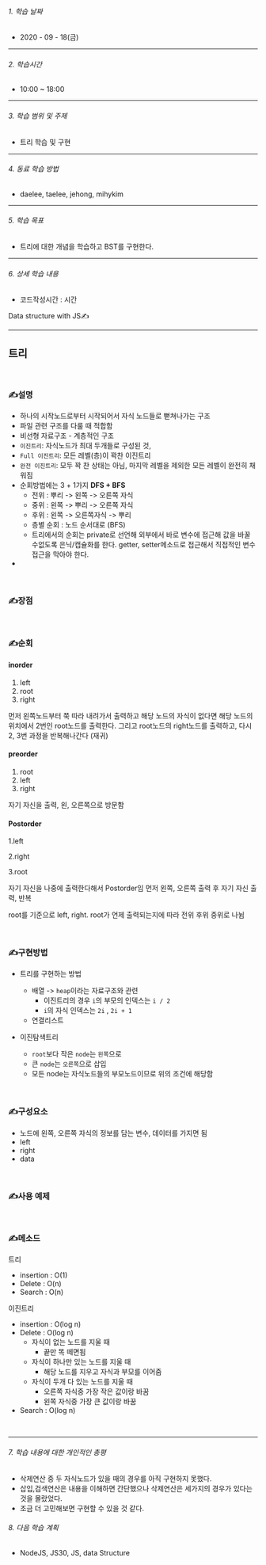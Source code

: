 

###### 1. 학습 날짜

- 2020 - 09 - 18(금)

---

###### 2. 학습시간

- 10:00 ~ 18:00

---

###### 3. 학습 범위 및 주제

- 트리 학습 및 구현

---

###### 4. 동료 학습 방법 

- daelee, taelee, jehong, mihykim

---

###### 5. 학습 목표 

- 트리에 대한 개념을 학습하고 BST를 구현한다.

---

###### 6. 상세 학습 내용

- 코드작성시간 :  시간

Data structure with JS&#9997;



---



## 트리

<br>



### &#9997;설명 

- 하나의 시작노드로부터 시작되어서 자식 노드들로 뻗쳐나가는 구조
- 파일 관련 구조를 다룰 때 적합함
- 비선형 자료구조 - 계층적인 구조
- `이진트리`: 자식노드가 최대 두개들로 구성된 것,
- `Full 이진트리`: 모든 레벨(층)이 꽉찬 이진트리
- `완전 이진트리`: 모두 꽉 찬 상태는 아님, 마지막 레벨을 제외한 모든 레벨이 완전히 채워짐
- 순회방법에는 3 + 1가지 **DFS + BFS** 
  - 전위 : 뿌리 -> 왼쪽 -> 오른쪽 자식
  - 중위 : 왼쪽 -> 뿌리 -> 오른쪽 자식
  - 후위 : 왼쪽 -> 오른쪽자식 -> 뿌리
  - 층별 순회 : 노드 순서대로 (BFS)
  - 트리에서의 순회는 private로 선언해 외부에서 바로 변수에 접근해 값을 바꿀 수없도록 은닉/캡슐화를 한다. getter, setter메소드로 접근해서 직접적인 변수 접근을 막아야 한다.
- 

<br>



### &#9997;장점



<br>



### &#9997;순회



#### inorder

1. left
2. root
3. right

먼저 왼쪽노드부터 쭉 따라 내려가서 출력하고 해당 노드의 자식이 없다면 해당 노드의 위치에서 2번인 root노드를 출력한다. 그리고 root노드의 right노드를 출력하고, 다시 2, 3번 과정을 반복해나간다 (재귀)



#### preorder

1. root
2. left
3. right

자기 자신을 출력, 왼, 오른쪽으로 방문함

#### Postorder

1.left

2.right

3.root

자기 자신을 나중에 출력한다해서 Postorder임 먼저 왼쪽, 오른쪽 출력 후 자기 자신 출력, 반복



root를 기준으로 left, right. root가 언제 출력되는지에 따라 전위 후위 중위로 나뉨

<br>



### &#9997;구현방법

- 트리를 구현하는 방법
  - 배열 -> `heap`이라는 자료구조와 관련
    - 이진트리의 경우 `i`의 부모의 인덱스는 `i / 2`
    - `i`의 자식 인덱스는 `2i` , `2i + 1`
  - 연결리스트

- 이진탐색트리
  - `root`보다 작은 `node`는 `왼쪽`으로
  - 큰 `node`는 `오른쪽`으로 삽입
  - 모든 node는 자식노드들의 부모노드이므로 위의 조건에 해당함



<br>



### &#9997;구성요소

- 노드에 왼쪽, 오른쪽 자식의 정보를 담는 변수, 데이터를 가지면 됨
- left
- right
- data

<br>



### &#9997;사용 예제



<br>



### &#9997;메소드

트리 

- insertion : O(1)
- Delete : O(n)
- Search : O(n)

이진트리

- insertion : O(log n)
- Delete : O(log n)
  - 자식이 없는 노드를 지울 때
    - 끝만 똑 떼면됨
  - 자식이 하나만 있는 노드를 지울 때
    - 해당 노드를 지우고 자식과 부모를 이어줌
  - 자식이 두개 다 있는 노드를 지울 때
    - 오른쪽 자식중 가장 작은 값이랑 바꿈
    - 왼쪽 자식중 가장 큰 값이랑 바꿈
- Search : O(log n)

<br>

---

###### 7. 학습 내용에 대한 개인적인 총평

- 삭제연산 중 두 자식노드가 있을 때의 경우를 아직 구현하지 못했다.
- 삽입,검색연산은 내용을 이해하면 간단했으나 삭제연산은 세가지의 경우가 있다는 것을 몰랐었다.
- 조금 더 고민해보면 구현할 수 있을 것 같다.

###### 8. 다음 학습 계획

- NodeJS, JS30, JS, data Structure

